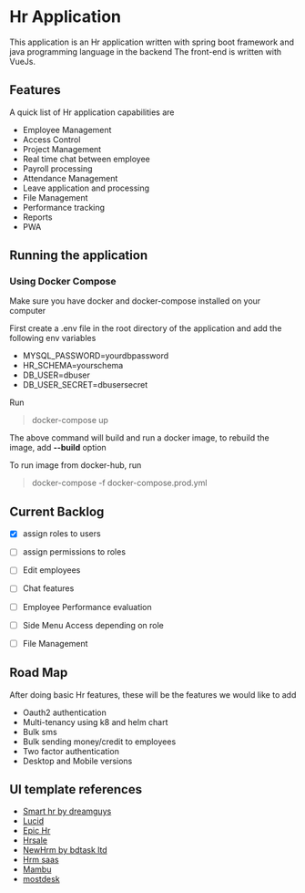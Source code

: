 # Hr Application

This application is an Hr application written with spring boot framework and java programming language in the backend
The front-end is written with VueJs. 

## Features
A quick list of Hr application capabilities are
* Employee Management
* Access Control
* Project Management
* Real time chat between employee
* Payroll processing 
* Attendance Management
* Leave application and processing
* File Management
* Performance tracking 
* Reports
* PWA 

## Running the application
### Using Docker Compose
Make sure you have docker and docker-compose installed on your computer

First create a .env file in the root directory of the application and add the following env variables
* MYSQL_PASSWORD=yourdbpassword
* HR_SCHEMA=yourschema
* DB_USER=dbuser
* DB_USER_SECRET=dbusersecret

Run 
> docker-compose up
>
The above command will build and run a docker image, to rebuild the image, add __--build__ option

To run image from docker-hub, run
> docker-compose -f docker-compose.prod.yml


## Current Backlog
* [x] assign roles to users
* [ ] assign permissions to roles
* [ ] Edit employees
* [ ] Chat features
* [ ] Employee Performance evaluation
* [ ] Side Menu Access depending on role
* [ ] File Management


## Road Map
After doing basic Hr features, these will be the features we would like to add
* Oauth2 authentication
* Multi-tenancy using k8 and helm chart
* Bulk sms 
* Bulk sending money/credit to employees
* Two factor authentication
* Desktop and Mobile versions

## UI template references
* [Smart hr by dreamguys](https://smarthr.dreamguystech.com/smarthr-laravel/html-template/orange/index.html)
* [Lucid](http://www.wrraptheme.com/templates/lucid/hr/html/light/)
* [Epic Hr](https://preview.themeforest.net/item/epice-laravel-admin-template-for-hr-project-management/full_screen_preview/24466729?_ga=2.267228430.1032879915.1592443235-532036504.1591740750)
* [Hrsale](https://hrsale.com)
* [NewHrm by bdtask ltd](https://newhrm.bdtask.com/hrmv3_demo/login)
* [Hrm saas](https://hrm-saas.froid.works/panel/dashboard)
* [Mambu](https://support.mambu.com/docs/linking-products-to-accounting)
* [mostdesk](https://mostdesk.com)

